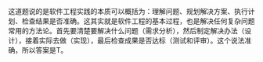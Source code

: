 这道题说的是软件工程实践的本质可以概括为：理解问题、规划解决方案、执行计划、检查结果是否准确。这其实就是软件工程的基本过程，也是解决任何复杂问题常用的方法论。首先要清楚要解决什么问题（需求分析），然后制定解决办法（设计），接着实际去做（实现），最后检查成果是否达标（测试和评审）。这个说法准确，所以答案是T。